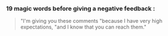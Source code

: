 ### 19 magic words before giving a negative feedback : 

>  "I'm giving you these comments "because I have very high expectations, "and I know that you can reach them."

